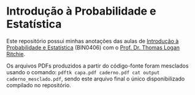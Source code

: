 # Introdução à Probabilidade e Estatística

Este repositório possui minhas anotações das aulas de [Introdução à Probabilidade e Estatística](http://gradmat.ufabc.edu.br/disciplinas/ipe/) (BIN0406) com o [Prof. Dr. Thomas Logan Ritchie](http://gradmat.ufabc.edu.br/corpo-docente/198-thomas-logan-ritchie).

Os arquivos PDFs produzidos a partir do código-fonte foram mesclados usando o comando: `pdftk capa.pdf caderno.pdf cat output caderno_mesclado.pdf`, sendo este arquivo final o único disponibilizado compilado no repositório.